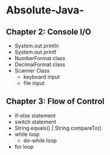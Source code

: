 # Absolute-Java-
## Chapter 2: Console I/O
* System.out.println
* System.out.printf
* NumberFormat class
* DecimalFormat class
* Scanner Class
  - keyboard input
  - file input 
  
## Chapter 3: Flow of Control
* if-else statement 
* switch statement 
* String.equals() | String.compareTo()
* while loop
  - do-while loop
* for loop 
